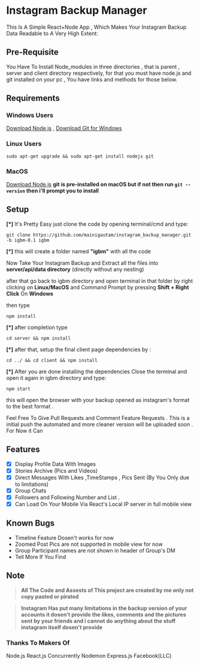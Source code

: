 # Instagram Backup Manager
This Is A Simple React+Node App , Which Makes Your Instagram Backup Data Readable to A Very High Extent:

## Pre-Requisite
You Have To Install Node_modules in three directories , 
that is parent , server and client directory respectively,
for that you must have node.js and git installed on your pc , 
You have links and methods for those below.

## Requirements

### Windows Users
[Download Node.js](https://nodejs.org/en/download/) ,
[Download Git for Windows](https://git-scm.com/download/win)

### Linux Users 
`sudo apt-get upgrade && sudo apt-get install nodejs git`

### MacOS 
[Download Node.js](https://nodejs.org/en/download/)
**git is pre-installed on macOS but if not then run `git --version` then i'll prompt you to install**


## Setup 
**[*]** It's Pretty Easy just clone the code by opening terminal/cmd and type:

 `git clone https://github.com/mainigautam/instagram_backup_manager.git -b igbm-0.1 igbm`

**[*]** this will create a folder named **"igbm"** with all the code 

Now Take Your Instagram Backup and Extract all the files into **server/api/data directory** (directly without any nesting)

after that go back to igbm directory and open terminal in that folder by right clicking on **Linux/MacOS** and 
Command Prompt by pressing **Shift + Right Click** On **Windows** 

then type 

`npm install`

**[*]** after completion type 

 `cd server && npm install`
 
 **[*]** after that, setup the final client page dependencies by :
 
 `cd ../ && cd client && npm install`
 
 **[*]** After you are done installing the dependencies Close the terminal and open it again in igbm directory and type:
 
 `npm start`
 
 
 this will open the browser with your backup opened as instagram's format to the best format .
 
 Feel Free To Give Pull Requests and Comment Feature Requests . This is a initial push the automated and more cleaner version will be uploaded soon . For Now 
 it  Can 
 
 ## Features
- [X] Display Profile Data With Images
- [X] Stories Archive (Pics and Videos)
- [X] Direct Messages With Likes ,TimeStamps , Pics Sent (By You Only due to limitations)
- [X] Group Chats 
- [X] Followers and Following Number and List .
- [X] Can Load On Your Mobile Via React's Local IP server in full mobile view 

## Known Bugs
- Timeline Feature Dosen't works for now
- Zoomed Post Pics are not supported in mobile view for now 
- Group Participant names are not shown in header of Group's DM
- Tell More If You Find 

## Note
> **All The Code and Assests of This project are created by me only not copy pasted or pirated**

> **Instagram Has put many limitations in the backup version of your accounts it dosen't provide the likes, comments and the pictures sent by your friends 
 and i cannot do anything about the stuff instagram itself dosen't provide** 
 
 ### Thanks To Makers Of
 Node.js React.js Concurrently Nodemon Express.js Facebook(LLC)
 
